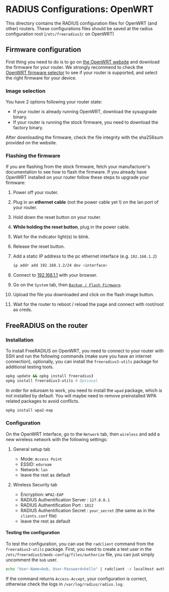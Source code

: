 # RADIUS Configurations: OpenWRT

This directory contains the RADIUS configuration files for OpenWRT (and other) routers.
These configurations files should be saved at the radius configuration root (`/etc/freeradius3/` on OpenWRT)

## Firmware configuration

First thing you need to do is to go on [the OpenWRT website](https://openwrt.org/) and download the firmware for your router.
We strongly recommend to check the [OpenWRT firmware selector](https://firmware-selector.openwrt.org/) to see if your
router is supported, and select the right firmware for your device.

### Image selection

You have 2 options following your router state:

- If your router is already running OpenWRT, download the sysupgrade binary.
- If your router is running the stock firmware, you need to download the factory binary.

After downloading the firmware, check the file integrity with the sha256sum provided on the website.

### Flashing the firmware

If you are flashing from the stock firmware, fetch your manufacturer's documentation to see how to flash the firmware.
If you already have OpenWRT installed on your router follow these steps to upgrade your firmware:

1. Power off your router.
2. Plug in an **ethernet cable** (not the power cable yet !) on the lan port of your router.
3. Hold down the reset button on your router.
4. **While holding the reset button**, plug in the power cable.
5. Wait for the indicator light(s) to blink.
6. Release the reset button.
7. Add a static IP address to the pc ethernet interface (e.g. `192.168.1.2`)

   ```bash
   ip addr add 192.168.1.2/24 dev <interface>
   ```

8. Connect to [192.168.1.1](http://192.168.1.1) with your browser.
9. Go on the `System` tab, then [`Backup / Flash Firmware`](http://192.168.1.1/cgi-bin/luci/admin/system/flash).
10. Upload the file you downloaded and click on the flash image button.
11. Wait for the router to reboot / reload the page and connect with root/root as creds.

## FreeRADIUS on the router

### Installation

To install FreeRADIUS on OpenWRT, you need to connect to your router with SSH and run the following commands (make sure
you have an internet connection), optionally, you can install the `freeradius3-utils` package for additional testing tools.

```bash
opkg update && opkg install freeradius3
opkg install freeradius3-utils # Optional
```

In order for eduroam to work, you need to install the `wpad` package, which is not installed by default. You will
maybe need to remove preinstalled WPA related packages to avoid conflicts.

```bash
opkg install wpa2-eap
```

### Configuration

On the OpenWRT interface, go to the `Network` tab, then `wireless` and add a new wireless network with the following settings:

1. General setup tab
   - Mode: `Access Point`
   - ESSID: `eduroam`
   - Network: `lan`
   - leave the rest as default

2. Wireless Security tab
   - Encryption: `WPA2-EAP`
   - RADIUS Authentification Server : `127.0.0.1`
   - RADIUS Authentification Port : `1812`
   - RADIUS Authentification Secret : `your_secret` (the same as in the `clients.conf` file)
   - leave the rest as default
  

#### Testing the configuration

To test the configuration, you can use the `radclient` command from the `freeradius3-utils` package.
First, you need to create a test user in the `/etc/freeradius3/mods-config/files/authorize` file, you can just simply
uncomment the `bob` user.

```bash
echo "User-Name=bob, User-Password=hello" | radclient -x localhost auth testing123
```

If the command returns `Access-Accept`, your configuration is correct, otherwise check the logs in `/var/log/radius/radius.log`.
